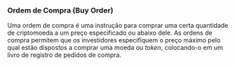### Ordem de Compra (Buy Order)

Uma ordem de compra é uma instrução para comprar uma certa quantidade de criptomoeda a um preço especificado ou abaixo dele. As ordens de compra permitem que os investidores especifiquem o preço máximo pelo qual estão dispostos a comprar uma moeda ou _token_, colocando-o em um livro de registro de pedidos de compra.
